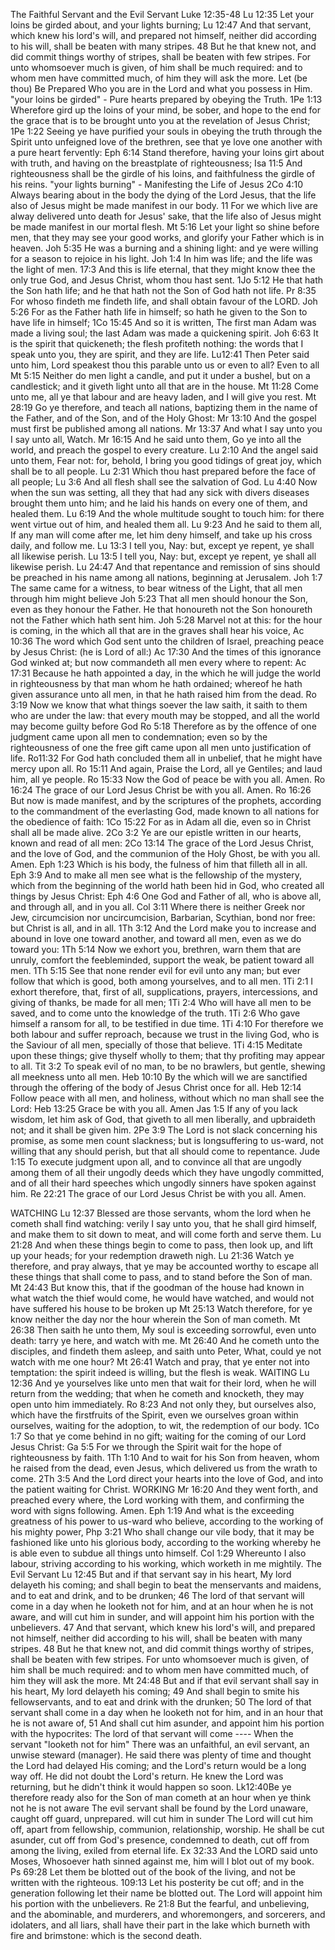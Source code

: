 The Faithful Servant and the Evil Servant
Luke 12:35-48 Lu 12:35 Let your loins be girded about, and your lights burning; Lu 12:47 And that servant, which knew his lord's will, and prepared not himself, neither did according to his will, shall be beaten with many stripes. 48 But he that knew not, and did commit things worthy of stripes, shall be beaten with few stripes. For unto whomsoever much is given, of him shall be much required: and to whom men have committed much, of him they will ask the more.
Let (be thou) Be Prepared Who you are in the Lord and what you possess in Him. 
&quot;your loins be girded&quot; - Pure hearts prepared by obeying the Truth. 
1Pe 1:13 Wherefore gird up the loins of your mind, be sober, and hope to the end for the grace that is to be brought unto you at the revelation of Jesus Christ; 1Pe 1:22 Seeing ye have purified your souls in obeying the truth through the Spirit unto unfeigned love of the brethren, see that ye love one another with a pure heart fervently: Eph 6:14 Stand therefore, having your loins girt about with truth, and having on the breastplate of righteousness; Isa 11:5 And righteousness shall be the girdle of his loins, and faithfulness the girdle of his reins.
&quot;your lights burning&quot; - Manifesting the Life of Jesus
2Co 4:10 Always bearing about in the body the dying of the Lord Jesus, that the life also of Jesus might be made manifest in our body. 11 For we which live are alway delivered unto death for Jesus' sake, that the life also of Jesus might be made manifest in our mortal flesh. Mt 5:16 Let your light so shine before men, that they may see your good works, and glorify your Father which is in heaven. Joh 5:35 He was a burning and a shining light: and ye were willing for a season to rejoice in his light.
Joh 1:4 In him was life; and the life was the light of men. 17:3 And this is life eternal, that they might know thee the only true God, and Jesus Christ, whom thou hast sent. 1Jo 5:12 He that hath the Son hath life; and he that hath not the Son of God hath not life. Pr 8:35 For whoso findeth me findeth life, and shall obtain favour of the LORD. Joh 5:26 For as the Father hath life in himself; so hath he given to the Son to have life in himself; 1Co 15:45 And so it is written, The first man Adam was made a living soul; the last Adam was made a quickening spirit. Joh 6:63 It is the spirit that quickeneth; the flesh profiteth nothing: the words that I speak unto you, they are spirit, and they are life.
Lu12:41 Then Peter said unto him, Lord speakest thou this parable unto us or even to all? Even to all
Mt 5:15 Neither do men light a candle, and put it under a bushel, but on a candlestick; and it giveth light unto all that are in the house. Mt 11:28 Come unto me, all ye that labour and are heavy laden, and I will give you rest. Mt 28:19 Go ye therefore, and teach all nations, baptizing them in the name of the Father, and of the Son, and of the Holy Ghost: Mr 13:10 And the gospel must first be published among all nations. Mr 13:37 And what I say unto you I say unto all, Watch. Mr 16:15 And he said unto them, Go ye into all the world, and preach the gospel to every creature. Lu 2:10 And the angel said unto them, Fear not: for, behold, I bring you good tidings of great joy, which shall be to all people. Lu 2:31 Which thou hast prepared before the face of all people; Lu 3:6 And all flesh shall see the salvation of God. Lu 4:40 Now when the sun was setting, all they that had any sick with divers diseases brought them unto him; and he laid his hands on every one of them, and healed them. Lu 6:19 And the whole multitude sought to touch him: for there went virtue out of him, and healed them all. Lu 9:23 And he said to them all, If any man will come after me, let him deny himself, and take up his cross daily, and follow me. Lu 13:3 I tell you, Nay: but, except ye repent, ye shall all likewise perish. Lu 13:5 I tell you, Nay: but, except ye repent, ye shall all likewise perish. Lu 24:47 And that repentance and remission of sins should be preached in his name among all nations, beginning at Jerusalem. Joh 1:7 The same came for a witness, to bear witness of the Light, that all men through him might believe Joh 5:23 That all men should honour the Son, even as they honour the Father. He that honoureth not the Son honoureth not the Father which hath sent him. Joh 5:28 Marvel not at this: for the hour is coming, in the which all that are in the graves shall hear his voice, Ac 10:36 The word which God sent unto the children of Israel, preaching peace by Jesus Christ: (he is Lord of all:) Ac 17:30 And the times of this ignorance God winked at; but now commandeth all men every where to repent: Ac 17:31 Because he hath appointed a day, in the which he will judge the world in righteousness by that man whom he hath ordained; whereof he hath given assurance unto all men, in that he hath raised him from the dead. Ro 3:19 Now we know that what things soever the law saith, it saith to them who are under the law: that every mouth may be stopped, and all the world may become guilty before God Ro 5:18 Therefore as by the offence of one judgment came upon all men to condemnation; even so by the righteousness of one the free gift came upon all men unto justification of life. Ro11:32 For God hath concluded them all in unbelief, that he might have mercy upon all. Ro 15:11 And again, Praise the Lord, all ye Gentiles; and laud him, all ye people. Ro 15:33 Now the God of peace be with you all. Amen. Ro 16:24 The grace of our Lord Jesus Christ be with you all. Amen. Ro 16:26 But now is made manifest, and by the scriptures of the prophets, according to the commandment of the everlasting God, made known to all nations for the obedience of faith: 1Co 15:22 For as in Adam all die, even so in Christ shall all be made alive. 2Co 3:2 Ye are our epistle written in our hearts, known and read of all men: 2Co 13:14 The grace of the Lord Jesus Christ, and the love of God, and the communion of the Holy Ghost, be with you all. Amen. Eph 1:23 Which is his body, the fulness of him that filleth all in all. Eph 3:9 And to make all men see what is the fellowship of the mystery, which from the beginning of the world hath been hid in God, who created all things by Jesus Christ: Eph 4:6 One God and Father of all, who is above all, and through all, and in you all. Col 3:11 Where there is neither Greek nor Jew, circumcision nor uncircumcision, Barbarian, Scythian, bond nor free: but Christ is all, and in all. 1Th 3:12 And the Lord make you to increase and abound in love one toward another, and toward all men, even as we do toward you: 1Th 5:14 Now we exhort you, brethren, warn them that are unruly, comfort the feebleminded, support the weak, be patient toward all men. 1Th 5:15 See that none render evil for evil unto any man; but ever follow that which is good, both among yourselves, and to all men. 1Ti 2:1 I exhort therefore, that, first of all, supplications, prayers, intercessions, and giving of thanks, be made for all men; 1Ti 2:4 Who will have all men to be saved, and to come unto the knowledge of the truth. 1Ti 2:6 Who gave himself a ransom for all, to be testified in due time. 1Ti 4:10 For therefore we both labour and suffer reproach, because we trust in the living God, who is the Saviour of all men, specially of those that believe. 1Ti 4:15 Meditate upon these things; give thyself wholly to them; that thy profiting may appear to all. Tit 3:2 To speak evil of no man, to be no brawlers, but gentle, shewing all meekness unto all men. Heb 10:10 By the which will we are sanctified through the offering of the body of Jesus Christ once for all. Heb 12:14 Follow peace with all men, and holiness, without which no man shall see the Lord: Heb 13:25 Grace be with you all. Amen Jas 1:5 If any of you lack wisdom, let him ask of God, that giveth to all men liberally, and upbraideth not; and it shall be given him. 
2Pe 3:9 The Lord is not slack concerning his promise, as some men count slackness; but is longsuffering to us-ward, not willing that any should perish, but that all should come to repentance. 
Jude 1:15 To execute judgment upon all, and to convince all that are ungodly among them of all their ungodly deeds which they have ungodly committed, and of all their hard speeches which ungodly sinners have spoken against him. 
Re 22:21 The grace of our Lord Jesus Christ be with you all. Amen.
 
WATCHING 
Lu 12:37 Blessed are those servants, whom the lord when he cometh shall find watching: verily I say unto you, that he shall gird himself, and make them to sit down to meat, and will come forth and serve them. Lu 21:28 And when these things begin to come to pass, then look up, and lift up your heads; for your redemption draweth nigh. Lu 21:36 Watch ye therefore, and pray always, that ye may be accounted worthy to escape all these things that shall come to pass, and to stand before the Son of man. Mt 24:43 But know this, that if the goodman of the house had known in what watch the thief would come, he would have watched, and would not have suffered his house to be broken up Mt 25:13 Watch therefore, for ye know neither the day nor the hour wherein the Son of man cometh. Mt 26:38 Then saith he unto them, My soul is exceeding sorrowful, even unto death: tarry ye here, and watch with me. Mt 26:40 And he cometh unto the disciples, and findeth them asleep, and saith unto Peter, What, could ye not watch with me one hour? Mt 26:41 Watch and pray, that ye enter not into temptation: the spirit indeed is willing, but the flesh is weak. 
 WAITING 
Lu 12:36 And ye yourselves like unto men that wait for their lord, when he will return from the wedding; that when he cometh and knocketh, they may open unto him immediately. Ro 8:23 And not only they, but ourselves also, which have the firstfruits of the Spirit, even we ourselves groan within ourselves, waiting for the adoption, to wit, the redemption of our body. 1Co 1:7 So that ye come behind in no gift; waiting for the coming of our Lord Jesus Christ: Ga 5:5 For we through the Spirit wait for the hope of righteousness by faith. 1Th 1:10 And to wait for his Son from heaven, whom he raised from the dead, even Jesus, which delivered us from the wrath to come. 2Th 3:5 And the Lord direct your hearts into the love of God, and into the patient waiting for Christ. 
 WORKING 
Mr 16:20 And they went forth, and preached every where, the Lord working with them, and confirming the word with signs following. Amen. Eph 1:19 And what is the exceeding greatness of his power to us-ward who believe, according to the working of his mighty power, Php 3:21 Who shall change our vile body, that it may be fashioned like unto his glorious body, according to the working whereby he is able even to subdue all things unto himself. Col 1:29 Whereunto I also labour, striving according to his working, which worketh in me mightily.
 The Evil Servant Lu 12:45 But and if that servant say in his heart, My lord delayeth his coming; and shall begin to beat the menservants and maidens, and to eat and drink, and to be drunken; 46 The lord of that servant will come in a day when he looketh not for him, and at an hour when he is not aware, and will cut him in sunder, and will appoint him his portion with the unbelievers. 47 And that servant, which knew his lord's will, and prepared not himself, neither did according to his will, shall be beaten with many stripes. 48 But he that knew not, and did commit things worthy of stripes, shall be beaten with few stripes. For unto whomsoever much is given, of him shall be much required: and to whom men have committed much, of him they will ask the more. Mt 24:48 But and if that evil servant shall say in his heart, My lord delayeth his coming; 49 And shall begin to smite his fellowservants, and to eat and drink with the drunken; 50 The lord of that servant shall come in a day when he looketh not for him, and in an hour that he is not aware of, 51 And shall cut him asunder, and appoint him his portion with the hypocrites:
The lord of that servant will come ---- When the servant &quot;looketh not for him&quot; 
There was an unfaithful, an evil servant, an unwise steward (manager). He said there was plenty of time and thought the Lord had delayed His coming; and the Lord's return would be a long way off. 
He did not doubt the Lord's return. He knew the Lord was returning, but he didn&apos;t think it would happen so soon. Lk12:40Be ye therefore ready also for the Son of man cometh at an hour when ye think not
he is not aware
The evil servant shall be found by the Lord unaware, caught off guard, unprepared.
will cut him in sunder 
The Lord will cut him off, apart from fellowship, communion, relationship, worship. He shall be cut asunder, cut off from God's presence, condemned to death, cut off from among the living, exiled from eternal life. Ex 32:33 And the LORD said unto Moses, Whosoever hath sinned against me, him will I blot out of my book. Ps 69:28 Let them be blotted out of the book of the living, and not be written with the righteous. 109:13 Let his posterity be cut off; and in the generation following let their name be blotted out. 
The Lord will appoint him his portion with the unbelievers. Re 21:8 But the fearful, and unbelieving, and the abominable, and murderers, and whoremongers, and sorcerers, and idolaters, and all liars, shall have their part in the lake which burneth with fire and brimstone: which is the second death.
